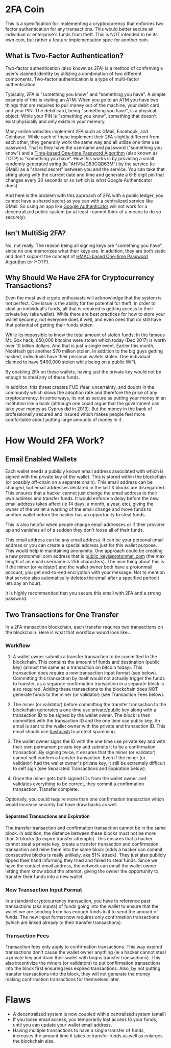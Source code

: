 2FA Coin
========
This is a specification for implementing a cryptocurrency that enforces two
factor authentication for any transactions. This would better secure an
individual or enterprise's funds from theft. This is NOT intended to be its
own coin, but rather a feature implementation spec for another coin.

## What is Two-Factor Authentication?
Two-factor authentication (also known as 2FA) is a method of confirming a
user's claimed identity by utilizing a combination of two different
components. Two-factor authentication is a type of multi-factor
authentication.

Typically, 2FA is "something you know" and "something you have". A simple
example of this is visiting an ATM. When you go to an ATM you have two things
that are required to pull money out of the machine, your debit card, and your
PIN. The debit card, being "something you have", is a physical object. While
your PIN is "something you know", something that doesn't exist physically 
and only exists in your memory.

Many online websites implement 2FA such as GMail, Facebook, and Coinbase.
While each of these implement their 2FA slightly different from each other,
they generally work the same way and all utilize one time use password. That
is they have the username and password ("something you know") and a
[Time-based One-time Password
Algorithm](https://en.wikipedia.org/wiki/Time-based_One-time_Password_Algorithm)
(also known as TOTP) is "something you have". How this works is by providing a
small randomly generated string (ie "AHV5JG83GQB63M") by the service (ie
GMail) as a "shared secret" between you and the service. You can take that
string along with the current date and time and generate a 6-8 digit pin that
changes every 30 seconds or so (which is what Google Authenticator does).

And here is the problem with this approach of 2FA with a public ledger, you
cannot have a shared secret as you can with a centralized service like GMail.
So using an app like [Google
Authenticator](https://en.wikipedia.org/wiki/Google_Authenticator) will not
work for a decentralized public system (or at least I cannot think of a means
to do so securely).

## Isn't MultiSig 2FA?
No, not really. The reason being all signing keys are "something you have",
since no one memorizes what their keys are. In addition, they are both static and don't support the concept of [HMAC-based
One-time Password
Algorithm](https://en.wikipedia.org/wiki/HMAC-based_One-time_Password_Algorithm) (or HOTP).

## Why Should We Have 2FA for Cryptocurrency Transactions?
Even the most avid crypto enthusiasts will acknowledge that the system is not
perfect. One issue is the ability for the potential for theft. In order to
steal an individual's funds, all that is required is getting access to their
private key (aka wallet). While there are best practices for how to store your
wallet securely, not everyone does it well, and even ones that do still have
that potential of getting their funds stolen.

While its impossible to know the total amount of stolen funds; In the famous
Mt. Gox hack, 650,000 bitcoins were stolen which today (Dec 2017) is worth
over 10 billion dollars. And that is just a single event.  Earlier this month,
NiceHash got another $70 million stolen. In addition to the big guys getting
hacked, individuals have their personal wallets stolen.  One individual
claimed to have $400,000 stolen while being on a public WiFi.

By enabling 2FA on these wallets, having just the private key would not be
enough to steal any of these funds.

In addition, this threat creates FUD (fear, uncertainty, and doubt) in the
community which slows the adoption rate and therefore the price of any
cryptocurrency. In some ways, its not as secure as putting your money in an
institution like a bank (although one could argue that the government can take
your money as Cyprus did in 2013). But the money in the bank of professionally
secured and insured which makes people feel more comfortable about putting
large amounts of money in it.

# How Would 2FA Work?

## Email Enabled Wallets
Each wallet needs a publicly known email address associated with which is
signed with the private key of the wallet. This is stored within the
blockchain (or possibly off-chain on a separate chain). This email address can
be changed, but email addresses declared in the last X blocks are disregarded.
This ensures that a hacker cannot just change the email address to their own
address and transfer funds. It would enforce a delay before the new email
address takes affect (ie 14 days, a month, a year, etc), giving the owner of
the wallet a warning of the email change and move funds to another wallet
before the hacker has an opportunity to steal funds. 

This is also helpful when people change email addresses or if their provider
up and vanishes all of a sudden they don't loose all of their funds.

This email address can be any email address. It can be your personal email
address or you can create a special address just for this wallet purpose. This
would help in maintaining anonymity. One approach could be creating a new
protonmail.com address that is public_key@protonmail.com (the max length of
an email username is 256 characters). The nice thing about this is if the
miner (or validator) and the wallet owner both have a protonmail account, you
get end-to-end encryption with your message. Not to mention that service also
automatically deletes the email after a specified period ( lets say an hour).

It is highly recommended that you secure this email with 2FA and a strong
password.

## Two Transactions for One Transfer
In a 2FA transaction blockchain, each transfer requires two transactions 
on the blockchain. Here is what that workflow would look like...

### Workflow

 1) A wallet owner submits a transfer transaction to be committed to the
blockchain. This contains the amount of funds and destination (public key)
(almost the same as a transaction on bitcoin today).  This transaction does
require a new transaction input format (see below).  Committing this
transaction by itself would not actually trigger the funds to transfer, as a
separate confirmation transaction in a separate block is also required. Adding
these transactions to the blockchain does NOT generate funds to the miner (or
validator) (see Transaction Fees below).

 2) The miner (or validator) before committing the transfer transaction to the
blockchain generates a one time use private/public key along with a
transaction ID to be signed by the wallet owner. The block is then committed
with the transaction ID and the one time use public key. An email is sent to
the wallet owner with the private and transaction ID. This email should use
[hashcash](http://www.hashcash.org/) to protect spamming.

 3) The wallet owner signs the ID with the one time use private key and with
their own permanent private key and submits it to be a confirmation
transaction.  By signing twice, it ensures that the miner (or validator)
cannot self confirm a transfer transaction. Even if the miner (or validator)
had the wallet owner's private key, it still be extremely difficult to self
sign (see Separated Transactions and Expiration below).

 4) Once the miner gets both signed IDs from the wallet owner and validates
everything to be correct, they commit a confirmation transaction. Transfer
complete.

Optionally, you could require more than one confirmation transaction which
would increase security but have draw backs as well.

#### Separated Transactions and Expiration

The transfer transaction and confirmation transaction cannot be in the same
block. In addition, the distance between these blocks must not be more than X
blocks (to expire transfer attempts). This ensures that a hacker cannot steal
a private key, create a transfer transaction and confirmation transaction and
mine them into the same block (odds a hacker can commit consecutive blocks is
really unlikely, aka 51% attack). They just also publicly tipped their hand
informing they tried and failed to steal funds. Since we have the contact
email address, the network can email the wallet owner letting them know about
the attempt, giving the owner the opportunity to transfer their funds into a
new wallet.

### New Transaction Input Format

In a standard cryptocurrency transaction, you have to reference past
transactions (aka inputs) of funds going into the wallet to ensure that the
wallet we are sending from has enough funds in it to send the amount of funds.
The new input format now requires only confirmation transactions (which are
linked already to their transfer transactions).

### Transaction Fees

Transaction fees only apply to confirmation transactions. This way expired
transactions don't cause the wallet owner anything (ie a hacker cannot steal a
private key and drain their wallet with bogus transfer transactions). This
also incentivize the miners (or validators) to put confirmation transactions
into the block first ensuring less expired transactions. Also, by not putting
transfer transactions into the block, they will not generate the money making
confirmation transactions for themselves later.

# Flaws
 * A decentralized system is now coupled with a centralized system (email)
 * If you loose email access, you temporarily lost access to your funds, until
   you can update your wallet email address.
 * Having multiple transactions to have a single transfer of funds, increases
   the amount time it takes to transfer funds as well as enlarges the
blockchain size.
